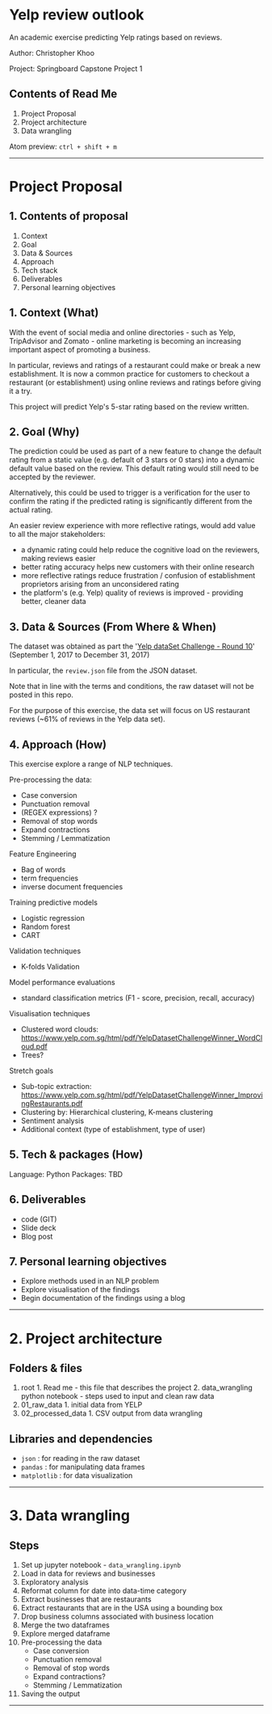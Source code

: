 Yelp review outlook
===========================
An academic exercise predicting Yelp ratings based on reviews.

Author: Christopher Khoo

Project: Springboard Capstone Project 1

## Contents of Read Me
1. Project Proposal
2. Project architecture
3. Data wrangling

Atom preview: `ctrl + shift + m`

--------------
# Project Proposal

## 1. Contents of proposal
1. Context
2. Goal
3. Data & Sources
4. Approach
5. Tech stack
6. Deliverables
7. Personal learning objectives

## 1. Context (What)
With the event of social media and online directories - such as Yelp, TripAdvisor and Zomato - online marketing is becoming an increasing important aspect of promoting a business.

In particular, reviews and ratings of a restaurant could make or break a new establishment. It is now a common practice for customers to checkout a restaurant (or establishment) using online reviews and ratings before giving it a try.

This project will predict Yelp's 5-star rating based on the review written.

## 2. Goal (Why)
The prediction could be used as part of a new feature to change the default rating from a static value (e.g. default of 3 stars or 0 stars) into a dynamic default value based on the review. This default rating would still need to be accepted by the reviewer.

Alternatively, this could be used to trigger is a verification for the user to confirm the rating if the predicted rating is significantly different from the actual rating.  

An easier review experience with more reflective ratings, would add value to all the major stakeholders:
- a dynamic rating could help reduce the cognitive load on the reviewers, making reviews easier
- better rating accuracy helps new customers with their online research
- more reflective ratings  reduce frustration / confusion of establishment proprietors arising from an unconsidered rating
- the platform's (e.g. Yelp) quality of reviews is improved - providing better, cleaner data

## 3. Data & Sources (From Where & When)
The dataset was obtained as part the '[Yelp dataSet Challenge - Round 10](https://www.yelp.com.sg/dataset)' (September 1, 2017 to December 31, 2017)

In particular, the `review.json` file from the JSON dataset.

Note that in line with the terms and conditions, the raw dataset will not be posted in this repo.

For the purpose of this exercise, the data set will focus on US restaurant reviews (~61% of reviews in the Yelp data set).

## 4. Approach (How)
This exercise explore a range of NLP techniques.

Pre-processing the data:
- Case conversion
- Punctuation removal
- (REGEX expressions) ?
- Removal of stop words
- Expand contractions
- Stemming / Lemmatization

Feature Engineering
- Bag of words
- term frequencies
- inverse document frequencies

Training predictive models
- Logistic regression
- Random forest
- CART

Validation techniques
- K-folds Validation

Model performance evaluations
- standard classification metrics (F1 - score, precision, recall, accuracy)

Visualisation techniques
- Clustered word clouds: https://www.yelp.com.sg/html/pdf/YelpDatasetChallengeWinner_WordCloud.pdf
- Trees?

Stretch goals
- Sub-topic extraction:
https://www.yelp.com.sg/html/pdf/YelpDatasetChallengeWinner_ImprovingRestaurants.pdf
- Clustering by: Hierarchical clustering, K-means clustering
- Sentiment analysis
- Additional context (type of establishment, type of user)

## 5. Tech & packages (How)
Language: Python
Packages: TBD

## 6. Deliverables
- code (GIT)
- Slide deck
- Blog post

## 7. Personal learning objectives
- Explore methods used in an NLP problem
- Explore visualisation of the findings
- Begin documentation of the findings using a blog

------

# 2. Project architecture

## Folders & files
  1. root
    1. Read me - this file that describes the project
    2. data_wrangling python notebook - steps used to input and clean raw data
  2. 01_raw_data
    1. initial data from YELP
  3. 02_processed_data
    1. CSV output from data wrangling

## Libraries and dependencies
- `json` : for reading in the raw dataset
- `pandas` : for manipulating data frames
- `matplotlib` : for data visualization

------

# 3. Data wrangling

## Steps
  1. Set up jupyter notebook - `data_wrangling.ipynb`
  2. Load in data for reviews and businesses
  3. Exploratory analysis
  4. Reformat column for date into data-time category
  5. Extract businesses that are restaurants
  6. Extract restaurants that are in the USA using a bounding box
  7. Drop business columns associated with business location
  8. Merge the two dataframes
  9. Explore merged dataframe
 10. Pre-processing the data
     - Case conversion
     - Punctuation removal
     - Removal of stop words
     - Expand contractions?
     - Stemming / Lemmatization
 11. Saving the output
--------
